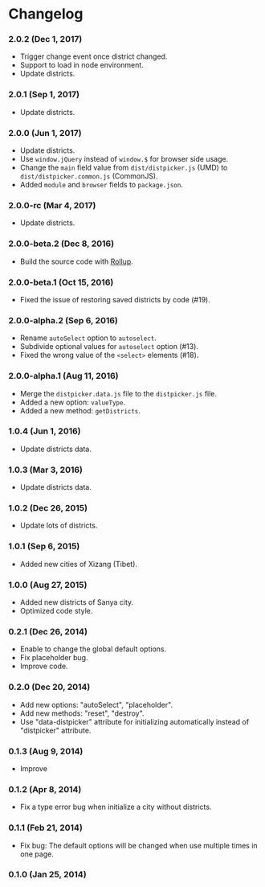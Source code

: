 # Changelog

### 2.0.2 (Dec 1, 2017)

- Trigger change event once district changed.
- Support to load in node environment.
- Update districts.

### 2.0.1 (Sep 1, 2017)

- Update districts.

### 2.0.0 (Jun 1, 2017)

- Update districts.
- Use `window.jQuery` instead of `window.$` for browser side usage.
- Change the `main` field value from `dist/distpicker.js` (UMD) to `dist/distpicker.common.js` (CommonJS).
- Added `module` and `browser` fields to `package.json`.

### 2.0.0-rc (Mar 4, 2017)

- Update districts.

### 2.0.0-beta.2 (Dec 8, 2016)

- Build the source code with [Rollup](https://github.com/rollup/rollup).

### 2.0.0-beta.1 (Oct 15, 2016)

- Fixed the issue of restoring saved districts by code (#19).

### 2.0.0-alpha.2 (Sep 6, 2016)

- Rename `autoSelect` option to `autoselect`.
- Subdivide optional values for `autoselect` option (#13).
- Fixed the wrong value of the `<select>` elements (#18).

### 2.0.0-alpha.1 (Aug 11, 2016)

- Merge the `distpicker.data.js` file to the `distpicker.js` file.
- Added a new option: `valueType`.
- Added a new method: `getDistricts`.

### 1.0.4 (Jun 1, 2016)

- Update districts data.

### 1.0.3 (Mar 3, 2016)

- Update districts data.

### 1.0.2 (Dec 26, 2015)

- Update lots of districts.

### 1.0.1 (Sep 6, 2015)

- Added new cities of Xizang (Tibet).

### 1.0.0 (Aug 27, 2015)

- Added new districts of Sanya city.
- Optimized code style.

### 0.2.1 (Dec 26, 2014)

- Enable to change the global default options.
- Fix placeholder bug.
- Improve code.

### 0.2.0 (Dec 20, 2014)

- Add new options: "autoSelect", "placeholder".
- Add new methods: "reset", "destroy".
- Use "data-distpicker" attribute for initializing automatically instead of "distpicker" attribute.

### 0.1.3 (Aug 9, 2014)

- Improve

### 0.1.2 (Apr 8, 2014)

- Fix a type error bug when initialize a city without districts.

### 0.1.1 (Feb 21, 2014)

- Fix bug: The default options will be changed when use multiple times in one page.

### 0.1.0 (Jan 25, 2014)
